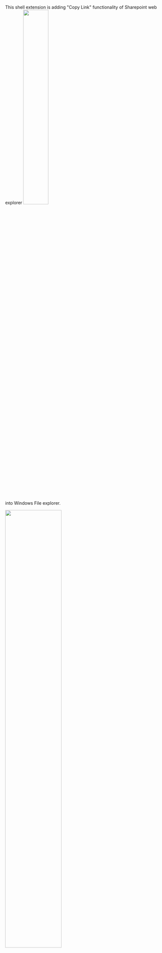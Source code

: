 This shell extension is adding "Copy Link" functionality of Sharepoint web explorer 
<img src="https://user-images.githubusercontent.com/56280244/67110705-a0391600-f1d3-11e9-8e4c-25df4b0889d7.JPG" width="40%"></img> 

into Windows File explorer.

<img src="https://user-images.githubusercontent.com/56280244/67110242-8e0aa800-f1d2-11e9-8ebd-2d89f9964b3f.jpg" width="60%"></img> 

Works on files and folders.

Menu options descriptions are:

- Copy Link - returns link to the document in DocID format (Document ID) or link to the folder in Path format (emulates behavior of web explorer)
- Copy Path - returns link to the document in Path format
- Open location in web browser - Opens the location in Sharepoint Web Explorer, using default browser.

Required NuGet packages (install them with Install-Package):
SharpShell
SharpShellTools
ServerRegistrationManager
Sharepoint.Client
Sharepoint.Client.Runtime

For development testing "ServerManager.exe" is used by installing and registering the server (x64) and trying it on objects on J, K or L mapped drives.

It is assumed that J, K,and L are Sharepoint mapped network drives and the menu is shown only on them. This can be changed (very simply) to any other mapped drives, and any other URLs. (i.e. I've put contoso.com).

Tested with Windows 10 and Sharepoint 2019. Should also work with Sharepoint 2016, because of version 15 of Sharepoint.Client.

Further info on making the installation msi file can be found on this link:  https://www.codeproject.com/Articles/653780/NET-Shell-Extensions-Deploying-SharpShell-Servers
